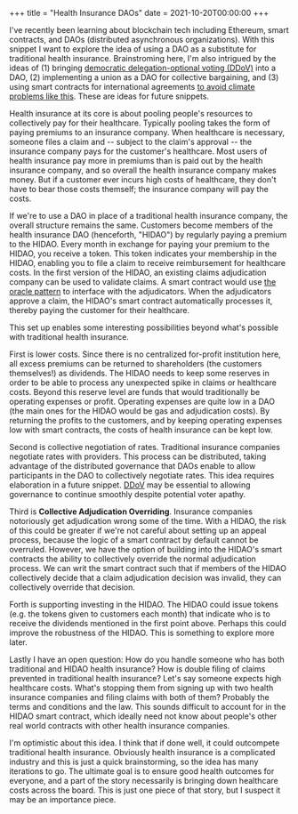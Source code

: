 +++
title = "Health Insurance DAOs"
date = 2021-10-20T00:00:00
+++

I've recently been learning about blockchain tech including Ethereum, smart contracts, and DAOs (distributed asynchronous organizations).
With this snippet I want to explore the idea of using a DAO as a substitute for traditional health insurance.
Brainstroming here, I'm also intrigued by the ideas of (1) bringing [democratic delegation-optional voting (DDoV)](/snippets/2021-01-11-democratic-delegation-optional-voting/) into a DAO, (2) implementing a union as a DAO for collective bargaining, and (3) using smart contracts for international agreements [to avoid climate problems like this](https://www.nytimes.com/2021/10/20/climate/fossil-fuel-drilling-pledges.html). These are ideas for future snippets.

Health insurance at its core is about pooling people's resources to collectively pay for their healthcare.
Typically pooling takes the form of paying premiums to an insurance company.
When healthcare is necessary, someone files a claim and -- subject to the claim's approval -- the insurance company pays for the customer's healthcare.
Most users of health insurance pay more in premiums than is paid out by the health insurance company, and so overall the health insurance company makes money.
But if a customer ever incurs high costs of healthcare, they don't have to bear those costs themself; the insurance company will pay the costs.

If we're to use a DAO in place of a traditional health insurance company, the overall structure remains the same.
Customers become members of the health insurance DAO (henceforth, "HIDAO") by regularly paying a premium to the HIDAO.
Every month in exchange for paying your premium to the HIDAO, you receive a token.
This token indicates your membership in the HIDAO, enabling you to file a claim to receive reimbursement for healthcare costs.
In the first version of the HIDAO, an existing claims adjudication company can be used to validate claims.
A smart contract would use [the oracle pattern](https://ethereum.org/en/developers/docs/oracles/) to interface with the adjudicators.
When the adjudicators approve a claim, the HIDAO's smart contract automatically processes it, thereby paying the customer for their healthcare.

This set up enables some interesting possibilities beyond what's possible with traditional health insurance.

First is lower costs. Since there is no centralized for-profit institution here, all excess premiums can be returned to shareholders (the customers themselves!) as dividends. The HIDAO needs to keep some reserves in order to be able to process any unexpected spike in claims or healthcare costs. Beyond this reserve level are funds that would traditionally be operating expenses or profit. Operating expenses are quite low in a DAO (the main ones for the HIDAO would be gas and adjudication costs). By returning the profits to the customers, and by keeping operating expenses low with smart contracts, the costs of health insurance can be kept low.

Second is collective negotiation of rates. Traditional insurance companies negotiate rates with providers. This process can be distributed, taking advantage of the distributed governance that DAOs enable to allow participants in the DAO to collectively negotiate rates. This idea requires elaboration in a future snippet. [DDoV](/snippets/2021-01-11-democratic-delegation-optional-voting/) may be essential to allowing governance to continue smoothly despite potential voter apathy.

Third is **Collective Adjudication Overriding**. Insurance companies notoriously get adjudication wrong some of the time. With a HIDAO, the risk of this could be greater if we're not careful about setting up an appeal process, because the logic of a smart contract by default cannot be overruled. However, we have the option of building into the HIDAO's smart contracts the ability to collectively override the normal adjudication process. We can writ the smart contract such that if members of the HIDAO collectively decide that a claim adjudication decision was invalid, they can collectively override that decision.

Forth is supporting investing in the HIDAO. The HIDAO could issue tokens (e.g. the tokens given to customers each month) that indicate who is to receive the dividends mentioned in the first point above. Perhaps this could improve the robustness of the HIDAO. This is something to explore more later.

Lastly I have an open question: How do you handle someone who has both traditional and HIDAO health insurance? How is double filing of claims prevented in traditional health insurance? Let's say someone expects high healthcare costs. What's stopping them from signing up with two health insurance companies and filing claims with both of them? Probably the terms and conditions and the law. This sounds difficult to account for in the HIDAO smart contract, which ideally need not know about people's other real world contracts with other health insurance companies.

I'm optimistic about this idea. I think that if done well, it could outcompete traditional health insurance. Obviously health insurance is a complicated industry and this is just a quick brainstorming, so the idea has many iterations to go. The ultimate goal is to ensure good health outcomes for everyone, and a part of the story necessarily is bringing down healthcare costs across the board. This is just one piece of that story, but I suspect it may be an importance piece.
